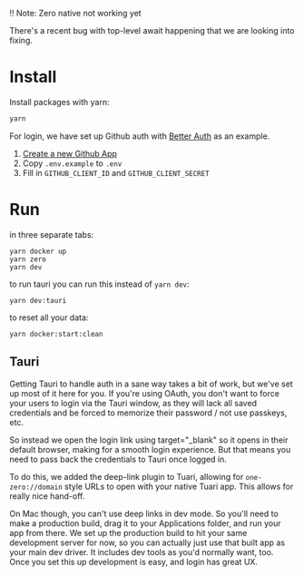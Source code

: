 ‼️ Note: Zero native not working yet

There's a recent bug with top-level await happening that we are looking into fixing.

# Install

Install packages with yarn:

```sh
yarn
```

For login, we have set up Github auth with [Better Auth](https://www.better-auth.com/) as an example.

1. [Create a new Github App](https://docs.github.com/en/apps/creating-github-apps/registering-a-github-app/registering-a-github-app#registering-a-github-app)
2. Copy `.env.example` to `.env`
3. Fill in `GITHUB_CLIENT_ID` and `GITHUB_CLIENT_SECRET`

# Run

in three separate tabs:

```
yarn docker up
yarn zero
yarn dev
```

to run tauri you can run this instead of `yarn dev`:

```
yarn dev:tauri
```

to reset all your data:

```
yarn docker:start:clean
```

## Tauri

Getting Tauri to handle auth in a sane way takes a bit of work, but we've set up most of it here for you. If you're using OAuth, you don't want to force your users to login via the Tauri window, as they will lack all saved credentials and be forced to memorize their password / not use passkeys, etc.

So instead we open the login link using target="_blank" so it opens in their default browser, making for a smooth login experience. But that means you need to pass back the credentials to Tauri once logged in.

To do this, we added the deep-link plugin to Tuari, allowing for `one-zero://domain` style URLs to open with your native Tuari app. This allows for really nice hand-off.

On Mac though, you can't use deep links in dev mode. So you'll need to make a production build, drag it to your Applications folder, and run your app from there. We set up the production build to hit your same development server for now, so you can actually just use that built app as your main dev driver. It includes dev tools as you'd normally want, too. Once you set this up development is easy, and login has great UX.

